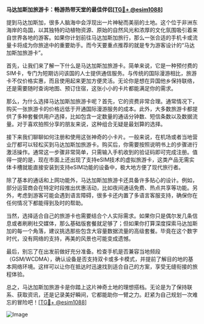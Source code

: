 **马达加斯加旅游卡：畅游热带天堂的最佳伴侣[[TG💪+ @esim1088](https://t.me/s/esim1088)]**

提到马达加斯加，很多人脑海中会浮现出一片神秘而美丽的土地。这个位于非洲东海岸的岛国，以其独特的动植物资源、原始的自然风光和浓厚的文化氛围吸引着来自世界各地的游客。如果你计划前往马达加斯加旅行，那么一张合适的手机卡或流量卡将成为你旅途中的重要助手。而今天要重点推荐的就是专为游客设计的“马达加斯加旅游卡”。

首先，让我们来了解一下什么是马达加斯加旅游卡。简单来说，它是一种预付费的SIM卡，专门为短期访问该国的人士提供通信服务。与传统的国际漫游相比，旅游卡不仅价格实惠，而且使用起来更加方便灵活。无论你是想在异国他乡保持联络，还是需要随时查询地图、预订住宿，这张小小的卡片都能满足你的需求。

那么，为什么选择马达加斯加旅游卡呢？首先，它的资费非常合理。通常情况下，购买一张旅游卡的价格远低于开通国际漫游服务的成本。此外，大多数旅游卡都提供了多种套餐供用户选择，比如包含一定数量的通话分钟数、短信条数以及数据流量。对于喜欢拍照分享的朋友来说，这种组合无疑是最划算的选择。

接下来我们聊聊如何注册和使用这张神奇的小卡片。一般来说，在机场或者当地营业厅都可以轻松买到马达加斯加旅游卡。购买后，你需要按照说明书上的步骤进行激活操作。通常这一步骤非常简单，只需输入手机收到的验证码即可完成注册。值得一提的是，现在市面上还出现了支持eSIM技术的虚拟旅游卡，这类产品无需实体卡槽就能直接安装到支持eSIM功能的设备中，极大地方便了现代旅行者。

除了基本的通话和上网功能外，马达加斯加旅游卡还具备许多贴心的设计。例如，部分运营商会在特定时段推出优惠活动，比如夜间通话免费、热点共享等功能。另外，考虑到游客可能会遇到语言障碍，很多卡还内置了多语言客服支持，确保你在任何情况下都能得到及时的帮助。

当然，选择适合自己的旅游卡也需要结合个人实际需求。如果你只是偶尔发几条信息或者刷刷社交媒体，那么基础版套餐就足够了；但如果你打算深度探索马达加斯加的每一个角落，建议挑选那些包含大容量数据流量的高级套餐。毕竟在这个数字时代，没有网络的支持，再美的风景也可能变成遗憾。

最后，别忘了在出发前做好充分准备。检查手机是否兼容当地频段（GSM/WCDMA），确认设备是否支持双卡或多卡模式，并提前了解目的地的基本网络环境。这样可以让你在抵达时迅速找到适合自己的方案，享受无缝衔接的旅程体验。

总之，马达加斯加旅游卡是你踏上这片神奇土地的理想搭档。无论是为了保持联系、获取资讯，还是记录美好瞬间，它都能助你一臂之力。赶紧为自己规划一次难忘的冒险吧！[[TG💪+ @esim1088](https://t.me/s/esim1088)]  

![Image](https://i.postimg.cc/4NQfJmqS/Snipaste-2025-05-13-00-14-12.png)